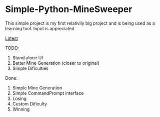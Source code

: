 # Simple-Python-MineSweeper
This simple project is my first relativily big project and is being used as a learning tool. Input is appreciated

[Latest](https://github.com/NomeGenerico/Simple-Python-MineSweeper/releases/tag/Release)

TODO:

1. Stand alone UI<br>
2. Better Mine Generation (closer to original)<br>
3. Simple Dificulties<br>

Done:

1. Simple Mine Generation     <br>
2. Simple CommandPrompt interface <br>
3. Losing <br>
4. Custom Dificulty
5. Winning
